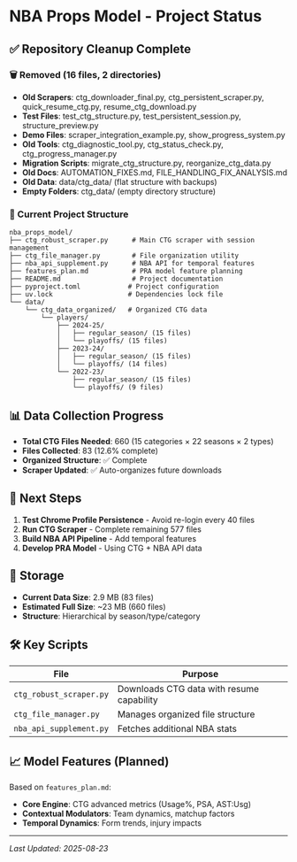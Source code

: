 # NBA Props Model - Project Status

## ✅ Repository Cleanup Complete

### 🗑️ Removed (16 files, 2 directories)
- **Old Scrapers**: ctg_downloader_final.py, ctg_persistent_scraper.py, quick_resume_ctg.py, resume_ctg_download.py
- **Test Files**: test_ctg_structure.py, test_persistent_session.py, structure_preview.py
- **Demo Files**: scraper_integration_example.py, show_progress_system.py
- **Old Tools**: ctg_diagnostic_tool.py, ctg_status_check.py, ctg_progress_manager.py
- **Migration Scripts**: migrate_ctg_structure.py, reorganize_ctg_data.py
- **Old Docs**: AUTOMATION_FIXES.md, FILE_HANDLING_FIX_ANALYSIS.md
- **Old Data**: data/ctg_data/ (flat structure with backups)
- **Empty Folders**: ctg_data/ (empty directory structure)

### 📁 Current Project Structure

```
nba_props_model/
├── ctg_robust_scraper.py      # Main CTG scraper with session management
├── ctg_file_manager.py        # File organization utility
├── nba_api_supplement.py      # NBA API for temporal features
├── features_plan.md           # PRA model feature planning
├── README.md                  # Project documentation
├── pyproject.toml            # Project configuration
├── uv.lock                   # Dependencies lock file
└── data/
    └── ctg_data_organized/   # Organized CTG data
        └── players/
            ├── 2024-25/
            │   ├── regular_season/ (15 files)
            │   └── playoffs/ (15 files)
            ├── 2023-24/
            │   ├── regular_season/ (15 files)
            │   └── playoffs/ (14 files)
            └── 2022-23/
                ├── regular_season/ (15 files)
                └── playoffs/ (9 files)
```

## 📊 Data Collection Progress

- **Total CTG Files Needed**: 660 (15 categories × 22 seasons × 2 types)
- **Files Collected**: 83 (12.6% complete)
- **Organized Structure**: ✅ Complete
- **Scraper Updated**: ✅ Auto-organizes future downloads

## 🚀 Next Steps

1. **Test Chrome Profile Persistence** - Avoid re-login every 40 files
2. **Run CTG Scraper** - Complete remaining 577 files
3. **Build NBA API Pipeline** - Add temporal features
4. **Develop PRA Model** - Using CTG + NBA API data

## 💾 Storage

- **Current Data Size**: 2.9 MB (83 files)
- **Estimated Full Size**: ~23 MB (660 files)
- **Structure**: Hierarchical by season/type/category

## 🛠️ Key Scripts

| File | Purpose |
|------|---------|
| `ctg_robust_scraper.py` | Downloads CTG data with resume capability |
| `ctg_file_manager.py` | Manages organized file structure |
| `nba_api_supplement.py` | Fetches additional NBA stats |

## 📈 Model Features (Planned)

Based on `features_plan.md`:
- **Core Engine**: CTG advanced metrics (Usage%, PSA, AST:Usg)
- **Contextual Modulators**: Team dynamics, matchup factors
- **Temporal Dynamics**: Form trends, injury impacts

---
*Last Updated: 2025-08-23*